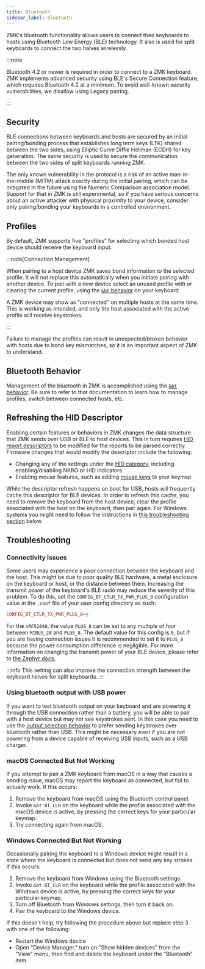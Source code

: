 ```yaml
---
title: Bluetooth
sidebar_label: Bluetooth
---
```


ZMK's bluetooth functionality allows users to connect their keyboards to hosts using Bluetooth Low Energy (BLE) technology. It also is used for split keyboards to connect the two halves wirelessly.

:::note

Bluetooth 4.2 or newer is required in order to connect to a ZMK keyboard. ZMK implements advanced security using BLE's Secure Connection feature, which requires Bluetooth 4.2 at a minimum. To avoid well-known security vulnerabilities, we disallow using Legacy pairing.

:::

## Security

BLE connections between keyboards and hosts are secured by an initial pairing/bonding process that establishes long term keys (LTK) shared between the two sides, using Elliptic Curve Diffie Hellman (ECDH) for key generation. The same security is used to secure the communication between the two sides of split keyboards running ZMK.

The only known vulnerability in the protocol is a risk of an active man-in-the-middle (MITM) attack exactly during the initial pairing, which can be mitigated in the future using the Numeric Comparison association model. Support for that in ZMK is still experimental, so if you have serious concerns about an active attacker with physical proximity to your device, consider only pairing/bonding your keyboards in a controlled environment.

## Profiles

By default, ZMK supports five "profiles" for selecting which bonded host
device should receive the keyboard input.

:::note[Connection Management]

When pairing to a host device ZMK saves bond information to the selected profile. It will not replace this automatically when you initiate pairing with another device. To pair with a new device select an unused profile with or clearing the current profile, using the [`&bt` behavior](../behaviors/bluetooth.md) on your keyboard.

A ZMK device may show as "connected" on multiple hosts at the same time. This is working as intended, and only the host associated with the active profile will receive keystrokes.

:::

Failure to manage the profiles can result in unexpected/broken behavior with hosts due to bond key mismatches, so it is an important aspect of ZMK to understand.

## Bluetooth Behavior

Management of the bluetooth in ZMK is accomplished using the [`&bt` behavior](../behaviors/bluetooth.md). Be sure to refer to that documentation to learn how to manage profiles, switch between connected hosts, etc.

## Refreshing the HID Descriptor

Enabling certain features or behaviors in ZMK changes the data structure that ZMK sends over USB or BLE to host devices.
This in turn requires [HID report descriptors](https://docs.kernel.org/hid/hidintro.html) to be modified for the reports to be parsed correctly.
Firmware changes that would modify the descriptor include the following:

- Changing any of the settings under the [HID category](../config/system.md#hid), including enabling/disabling NKRO or HID indicators
- Enabling mouse features, such as adding [mouse keys](../behaviors/mouse-emulation.md) to your keymap

While the descriptor refresh happens on boot for USB, hosts will frequently cache this descriptor for BLE devices.
In order to refresh this cache, you need to remove the keyboard from the host device, clear the profile associated with the host on the keyboard, then pair again.
For Windows systems you might need to follow the instructions in [this troubleshooting section](#windows-connected-but-not-working) below.

## Troubleshooting

### Connectivity Issues

Some users may experience a poor connection between the keyboard and the host. This might be due to poor quality BLE hardware, a metal enclosure on the keyboard or host, or the distance between them. Increasing the transmit power of the keyboard's BLE radio may reduce the severity of this problem. To do this, set the `CONFIG_BT_CTLR_TX_PWR_PLUS_8` configuration value in the `.conf` file of your user config directory as such:

```ini
CONFIG_BT_CTLR_TX_PWR_PLUS_8=y
```

For the `nRF52840`, the value `PLUS_8` can be set to any multiple of four between `MINUS_20` and `PLUS_8`. The default value for this config is `0`, but if you are having connection issues it is recommended to set it to `PLUS_8` because the power consumption difference is negligible. For more information on changing the transmit power of your BLE device, please refer to [the Zephyr docs.](https://docs.zephyrproject.org/3.5.0/kconfig.html#CONFIG_BT_CTLR_TX_PWR)

:::info
This setting can also improve the connection strength between the keyboard halves for split keyboards.
:::

### Using bluetooth output with USB power

If you want to test bluetooth output on your keyboard and are powering it through the USB connection rather than a battery, you will be able to pair with a host device but may not see keystrokes sent. In this case you need to use the [output selection behavior](../behaviors/outputs.md) to prefer sending keystrokes over bluetooth rather than USB. This might be necessary even if you are not powering from a device capable of receiving USB inputs, such as a USB charger.

### macOS Connected But Not Working

If you attempt to pair a ZMK keyboard from macOS in a way that causes a bonding issue, macOS may report the keyboard as connected, but fail to actually work. If this occurs:

1. Remove the keyboard from macOS using the Bluetooth control panel.
1. Invoke `&bt BT_CLR` on the keyboard while the profile associated with the macOS device is active, by pressing the correct keys for your particular keymap.
1. Try connecting again from macOS.

### Windows Connected But Not Working

Occasionally pairing the keyboard to a Windows device might result in a state where the keyboard is connected but does not send any key strokes.
If this occurs:

1. Remove the keyboard from Windows using the Bluetooth settings.
1. Invoke `&bt BT_CLR` on the keyboard while the profile associated with the Windows device is active, by pressing the correct keys for your particular keymap.
1. Turn off Bluetooth from Windows settings, then turn it back on.
1. Pair the keyboard to the Windows device.

If this doesn't help, try following the procedure above but replace step 3 with one of the following:

- Restart the Windows device
- Open "Device Manager," turn on "Show hidden devices" from the "View" menu, then find and delete the keyboard under the "Bluetooth" item
